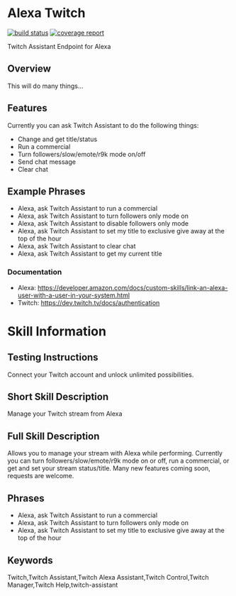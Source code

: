 # Alexa Twitch

[![build status](https://git.cssnr.com/shane/alexa-twitch-assistant/badges/master/build.svg)](https://git.cssnr.com/shane/alexa-twitch-assistant/commits/master) [![coverage report](https://git.cssnr.com/shane/alexa-twitch-assistant/badges/master/coverage.svg)](https://git.cssnr.com/shane/alexa-twitch-assistant/commits/master)

Twitch Assistant Endpoint for Alexa

## Overview

This will do many things...

## Features

Currently you can ask Twitch Assistant to do the following things:

- Change and get title/status
- Run a commercial
- Turn followers/slow/emote/r9k mode on/off
- Send chat message
- Clear chat

## Example Phrases

- Alexa, ask Twitch Assistant to run a commercial
- Alexa, ask Twitch Assistant to turn followers only mode on
- Alexa, ask Twitch Assistant to disable followers only mode
- Alexa, ask Twitch Assistant to set my title to exclusive give away at the top of the hour
- Alexa, ask Twitch Assistant to clear chat
- Alexa, ask Twitch Assistant to get my current title

### Documentation

- Alexa: https://developer.amazon.com/docs/custom-skills/link-an-alexa-user-with-a-user-in-your-system.html
- Twitch:  https://dev.twitch.tv/docs/authentication

# Skill Information

## Testing Instructions

Connect your Twitch account and unlock unlimited possibilities.

## Short Skill Description

Manage your Twitch stream from Alexa

## Full Skill Description

Allows you to manage your stream with Alexa while performing. Currently you can turn followers/slow/emote/r9k mode on or off, run a commercial, or get and set your stream status/title. Many new features coming soon, requests are welcome.

## Phrases

- Alexa, ask Twitch Assistant to run a commercial
- Alexa, ask Twitch Assistant to turn followers only mode on
- Alexa, ask Twitch Assistant to set my title to exclusive give away at the top of the hour

## Keywords

Twitch,Twitch Assistant,Twitch Alexa Assistant,Twitch Control,Twitch Manager,Twitch Help,twitch-assistant
